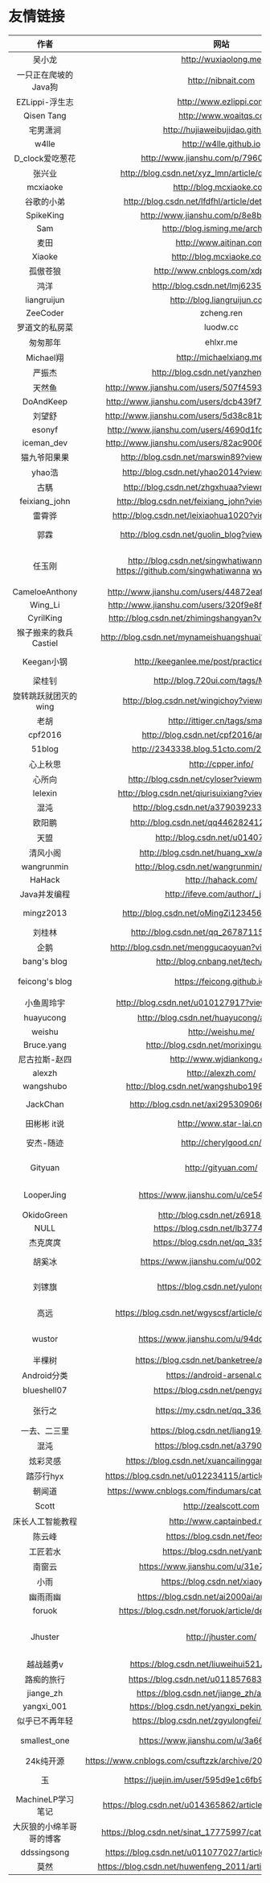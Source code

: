 
# 友情链接

|作者|网站|主要内容|
|:--:|:--:|:--:|
|吴小龙|http://wuxiaolong.me||
|一只正在爬坡的Java狗|http://nibnait.com||
|EZLippi-浮生志|http://www.ezlippi.com||
|Qisen Tang|http://www.woaitqs.cc||
|宅男潇涧|http://hujiaweibujidao.github.io||
|w4lle | http://w4lle.github.io||
|D_clock爱吃葱花 |http://www.jianshu.com/p/79604c3ddcae||
|张兴业|http://blog.csdn.net/xyz_lmn/article/details/6966259||
|mcxiaoke|http://blog.mcxiaoke.com||
|谷歌的小弟|http://blog.csdn.net/lfdfhl/article/details/52415390||
|SpikeKing |http://www.jianshu.com/p/8e8b88ea2197||
|Sam|http://blog.isming.me/archives/||
|麦田|http://www.aitinan.com/||
|Xiaoke|http://blog.mcxiaoke.com/||
|孤傲苍狼|http://www.cnblogs.com/xdp-gacl/||
|鸿洋|http://blog.csdn.net/lmj623565791/||
|liangruijun|http://blog.liangruijun.com/||
|ZeeCoder|zcheng.ren||
|罗道文的私房菜|luodw.cc||
|匆匆那年|ehlxr.me||
|Michael翔|http://michaelxiang.me/||
|严振杰|http://blog.csdn.net/yanzhenjie1003||
|天然鱼|http://www.jianshu.com/users/507f45931bd6/latest_articles||
|DoAndKeep|http://www.jianshu.com/users/dcb439f7672c/latest_articles||
|刘望舒|http://www.jianshu.com/users/5d38c81be78e/latest_articles||
|esonyf|http://www.jianshu.com/users/4690d1fc40fe/latest_articles||
|iceman_dev|http://www.jianshu.com/users/82ac9006c5aa/latest_articles||
|猫九爷阳果果|http://blog.csdn.net/marswin89?viewmode=contents||
|yhao浩|http://blog.csdn.net/yhao2014?viewmode=contents||
|古騳|http://blog.csdn.net/zhgxhuaa?viewmode=contents||
|feixiang_john|http://blog.csdn.net/feixiang_john?viewmode=contents||
|雷霄骅|http://blog.csdn.net/leixiaohua1020?viewmode=contents|音视频|
|郭霖|http://blog.csdn.net/guolin_blog?viewmode=contents|Android open_dev|
|任玉刚|http://blog.csdn.net/singwhatiwanna/article/list/1  https://github.com/singwhatiwanna  www.renyugang.cn|Android高级 Android开发艺术探索|
|CameloeAnthony|http://www.jianshu.com/users/44872eaffa8b/latest_articles|Android|
|Wing_Li|http://www.jianshu.com/users/320f9e8f7fc9/latest_articles|Android|
|CyrilKing|http://blog.csdn.net/zhimingshangyan?viewmode=contents|Android|
|猴子搬来的救兵Castiel|http://blog.csdn.net/mynameishuangshuai?viewmode=contents|双进程守护|
|Keegan小钢|http://keeganlee.me/post/practice/20160807|Android and iOS|
|梁桂钊|http://blog.720ui.com/tags/MySQL/|MySQL|
|旋转跳跃就团灭的wing|http://blog.csdn.net/wingichoy?viewmode=contents|Android|
|老胡|http://ittiger.cn/tags/smack/|Openfire|
|cpf2016|http://blog.csdn.net/cpf2016/article/list/5|java|
|51blog|http://2343338.blog.51cto.com/2333338/p-2|音视频|
|心上秋思|http://cpper.info/|cpp|
|心所向|http://blog.csdn.net/cyloser?viewmode=contents|c++ & cef|
|lelexin|http://blog.csdn.net/qiurisuixiang?viewmode=contents|qt|
|混沌|http://blog.csdn.net/a379039233/article/list/2|qt|
|欧阳鹏|http://blog.csdn.net/qq446282412/article/list/5|Android 进阶|
|天盟|http://blog.csdn.net/u014077888/|Android & iOS|
|清风小阁|http://blog.csdn.net/huang_xw/article/list/7|C++ & Java|
|wangrunmin|http://blog.csdn.net/wangrunmin/article/list/3|qt|
|HaHack|http://hahack.com/| git & webp|
|Java并发编程|http://ifeve.com/author/_jack/|java 并发|
|mingz2013|http://blog.csdn.net/oMingZi12345678/article/list/4|Android & python|
|刘桂林|http://blog.csdn.net/qq_26787115/article/list/4|Android|
|企鹅|http://blog.csdn.net/menggucaoyuan?viewmode=contents|C++ & pb|
|bang's blog|http://blog.cnbang.net/tech/3386/|iOS|
|feicong's blog|https://feicong.github.io/|android&ios软件安全|
|小鱼周玲宇|http://blog.csdn.net/u010127917?viewmode=contents| iOS基础|
|huayucong|http://blog.csdn.net/huayucong/article/list/5| 树莓派&python|
|weishu|http://weishu.me/|Android|
|Bruce.yang|http://blog.csdn.net/morixinguan/article|C++ & Android|
|尼古拉斯-赵四|http://www.wjdiankong.cn/| Android逆向|
|alexzh|http://alexzh.com/| Android |
|wangshubo|http://blog.csdn.net/wangshubo1989/article/list/4| qt & c++ & go|
|JackChan|http://blog.csdn.net/axi295309066/article/list/3|kotlin & android|
|田彬彬 it说|http://www.star-lai.cn/| iOS |
|安杰-随迹|http://cherylgood.cn/|Java & Android & kotlin|
|Gityuan|http://gityuan.com/|Android系统源码|
|LooperJing|https://www.jianshu.com/u/ce54e5c21032|Android系统和性能优化|
|OkidoGreen|http://blog.csdn.net/z69183787/|Java Server|
|NULL|https://blog.csdn.net/lb377463323|JNI & OpenGL|
|杰克庹庹|https://blog.csdn.net/qq_33553515|自定义View|
|胡奚冰|https://www.jianshu.com/u/002f99a0df6b|kotlin & android|
|刘镓旗|https://blog.csdn.net/yulong0809|Android源码剖析|
|高远|https://blog.csdn.net/wgyscsf/article/details/79058038|股票相关自定义View|
|wustor|https://www.jianshu.com/u/94dc45995a85|Android源码剖析|
|半棵树|https://blog.csdn.net/banketree/article/list/2?|Android高级|
|Android分类|https://android-arsenal.com/|Android|
|blueshell07|https://blog.csdn.net/pengyan0812|Android逆向|
|张行之|https://my.csdn.net/qq_33689414|大数据&Android&Java|
|一去、二三里|https://blog.csdn.net/liang19890820|Qt&C++|
|混沌|https://blog.csdn.net/a379039233|Qt&Java&VR|
|炫彩灵感|https://blog.csdn.net/xuancailinggan/article/list/5?|自学Qt&Python|
|踏莎行hyx|https://blog.csdn.net/u012234115/article/details/43764459|QT|
|朝闻道|https://www.cnblogs.com/findumars/category/484909.html|Qt|
|Scott|http://zealscott.com|Java后端|
|床长人工智能教程|http://www.captainbed.net/|人工智能|
|陈云峰|https://blog.csdn.net/feosun/|iOS|
|工匠若水|https://blog.csdn.net/yanbober|Android|
|南窗云|https://www.jianshu.com/u/31e7119cc7ee|Android|
|小雨|https://blog.csdn.net/xiaoyu_93|JNI|
|幽雨雨幽|https://blog.csdn.net/ai2000ai/article/list/9?|音视频|
|foruok|https://blog.csdn.net/foruok/article/details/53005728|WebRTC|
|Jhuster|http://jhuster.com/|Android&音视频&webrtc&直播|
|越战越勇v|https://blog.csdn.net/liuweihui521/article/list/7?|WebRTC|
|路痴的旅行|https://blog.csdn.net/u011857683/article/list/2?|计算机网络|
|jiange\_zh|https://blog.csdn.net/jiange_zh/article/list/6?|C++|
|yangxi\_001|https://blog.csdn.net/yangxi_pekin/article/list/1?|Android|
|似乎已不再年轻|https://blog.csdn.net/zgyulongfei/article/list/2?|Android音视频|
|smallest\_one|https://www.jianshu.com/u/3a66dddbdb3d|音视频&FFmpeg|
|24k纯开源|https://www.cnblogs.com/csuftzzk/archive/2013/01/25/2877283.html|Qt|
|玉|https://juejin.im/user/595d9e1c6fb9a06bbd6f7afe|Electron & React|
|MachineLP学习笔记|https://blog.csdn.net/u014365862/article/details/104601545|OpenCV|
|大灰狼的小绵羊哥哥的博客|https://blog.csdn.net/sinat_17775997/category_6352631.html|Rect&Flutter|
|ddssingsong|https://blog.csdn.net/u011077027/article/details/93240811|C++&NDK|
|莫然|https://blog.csdn.net/huwenfeng_2011/article/details/43485225|OpenFire|
